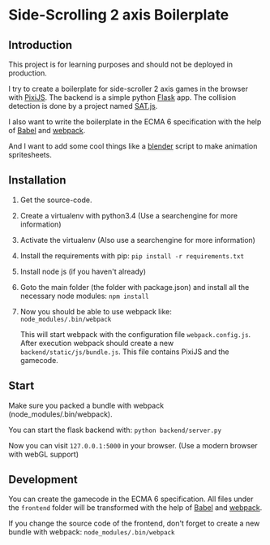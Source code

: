 Side-Scrolling 2 axis Boilerplate
=================================

Introduction
------------
This project is for learning purposes and should not be deployed in production.

I try to create a boilerplate for side-scroller 2 axis games in the browser with [PixiJS](http://www.pixijs.com/).
The backend is a simple python [Flask](http://flask.pocoo.org/) app.
The collision detection is done by a project named [SAT.js](https://github.com/jriecken/sat-js).

I also want to write the boilerplate in the ECMA 6 specification with the help of [Babel](https://babeljs.io/) and [webpack](https://webpack.github.io/).

And I want to add some cool things like a [blender](https://www.blender.org/) script to make animation spritesheets.

Installation
------------

1. Get the source-code.
2. Create a virtualenv with python3.4 (Use a searchengine for more information)
3. Activate the virtualenv (Also use a searchengine for more information)
4. Install the requirements with pip:
   ```pip install -r requirements.txt```
5. Install node js (if you haven't already)
6. Goto the main folder (the folder with package.json) and install all the necessary node modules:
   ```npm install```
7. Now you should be able to use webpack like:
   ```node_modules/.bin/webpack```

   This will start webpack with the configuration file ```webpack.config.js```.
   After execution webpack should create a new ```backend/static/js/bundle.js```.
   This file contains PixiJS and the gamecode.

Start
-----

Make sure you packed a bundle with webpack (node_modules/.bin/webpack).

You can start the flask backend with:
```python backend/server.py```

Now you can visit ```127.0.0.1:5000``` in your browser. (Use a modern browser with webGL support)

Development
-----------

You can create the gamecode in the ECMA 6 specification.
All files under the ```frontend``` folder will be transformed with the help of [Babel](https://babeljs.io/) and [webpack](https://webpack.github.io/).

If you change the source code of the frontend, don't forget to create a new bundle with webpack:
```node_modules/.bin/webpack```